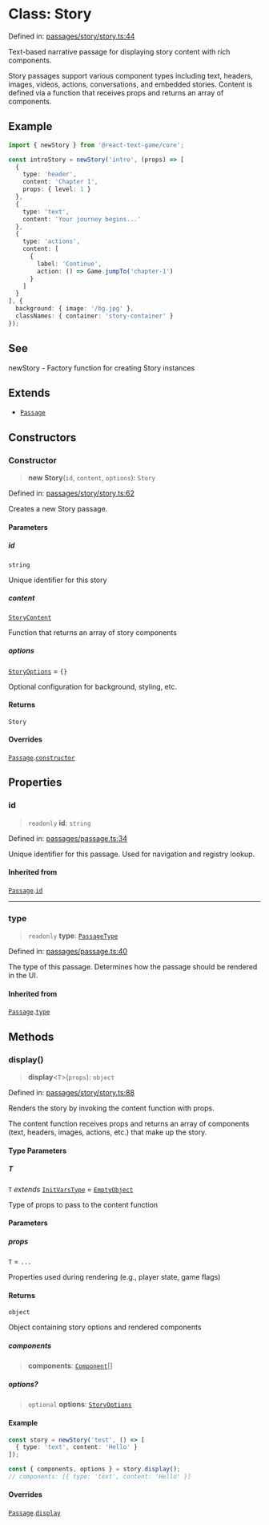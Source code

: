 # Class: Story

Defined in: [passages/story/story.ts:44](https://github.com/laruss/react-text-game/blob/6b9098a8e439fedc8e81574fd40f3e2840d770e8/packages/core/src/passages/story/story.ts#L44)

Text-based narrative passage for displaying story content with rich components.

Story passages support various component types including text, headers, images,
videos, actions, conversations, and embedded stories. Content is defined via
a function that receives props and returns an array of components.

## Example

```typescript
import { newStory } from '@react-text-game/core';

const introStory = newStory('intro', (props) => [
  {
    type: 'header',
    content: 'Chapter 1',
    props: { level: 1 }
  },
  {
    type: 'text',
    content: 'Your journey begins...'
  },
  {
    type: 'actions',
    content: [
      {
        label: 'Continue',
        action: () => Game.jumpTo('chapter-1')
      }
    ]
  }
], {
  background: { image: '/bg.jpg' },
  classNames: { container: 'story-container' }
});
```

## See

newStory - Factory function for creating Story instances

## Extends

- [`Passage`](Passage.md)

## Constructors

### Constructor

> **new Story**(`id`, `content`, `options`): `Story`

Defined in: [passages/story/story.ts:62](https://github.com/laruss/react-text-game/blob/6b9098a8e439fedc8e81574fd40f3e2840d770e8/packages/core/src/passages/story/story.ts#L62)

Creates a new Story passage.

#### Parameters

##### id

`string`

Unique identifier for this story

##### content

[`StoryContent`](../type-aliases/StoryContent.md)

Function that returns an array of story components

##### options

[`StoryOptions`](../type-aliases/StoryOptions.md) = `{}`

Optional configuration for background, styling, etc.

#### Returns

`Story`

#### Overrides

[`Passage`](Passage.md).[`constructor`](Passage.md#constructor)

## Properties

### id

> `readonly` **id**: `string`

Defined in: [passages/passage.ts:34](https://github.com/laruss/react-text-game/blob/6b9098a8e439fedc8e81574fd40f3e2840d770e8/packages/core/src/passages/passage.ts#L34)

Unique identifier for this passage.
Used for navigation and registry lookup.

#### Inherited from

[`Passage`](Passage.md).[`id`](Passage.md#id)

***

### type

> `readonly` **type**: [`PassageType`](../type-aliases/PassageType.md)

Defined in: [passages/passage.ts:40](https://github.com/laruss/react-text-game/blob/6b9098a8e439fedc8e81574fd40f3e2840d770e8/packages/core/src/passages/passage.ts#L40)

The type of this passage.
Determines how the passage should be rendered in the UI.

#### Inherited from

[`Passage`](Passage.md).[`type`](Passage.md#type)

## Methods

### display()

> **display**\<`T`\>(`props`): `object`

Defined in: [passages/story/story.ts:88](https://github.com/laruss/react-text-game/blob/6b9098a8e439fedc8e81574fd40f3e2840d770e8/packages/core/src/passages/story/story.ts#L88)

Renders the story by invoking the content function with props.

The content function receives props and returns an array of components
(text, headers, images, actions, etc.) that make up the story.

#### Type Parameters

##### T

`T` *extends* [`InitVarsType`](../type-aliases/InitVarsType.md) = [`EmptyObject`](../type-aliases/EmptyObject.md)

Type of props to pass to the content function

#### Parameters

##### props

`T` = `...`

Properties used during rendering (e.g., player state, game flags)

#### Returns

`object`

Object containing story options and rendered components

##### components

> **components**: [`Component`](../type-aliases/Component.md)[]

##### options?

> `optional` **options**: [`StoryOptions`](../type-aliases/StoryOptions.md)

#### Example

```typescript
const story = newStory('test', () => [
  { type: 'text', content: 'Hello' }
]);

const { components, options } = story.display();
// components: [{ type: 'text', content: 'Hello' }]
```

#### Overrides

[`Passage`](Passage.md).[`display`](Passage.md#display)
